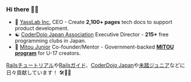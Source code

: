 ### Hi there 👋😆

- :japan: [YassLab Inc.](https://yasslab.jp/) CEO - Create **2,100+ pages** tech docs to support product development.
- :yin_yang: [CoderDojo Japan Association](https://coderdojo.jp/) Executive Director - **215+** free programming clubs in Japan.
- :mount_fuji: [Mitou Junior](https://jr.mitou.org/english) Co-founder/Mentor - Government-backed **[MITOU program](https://www.ipa.go.jp/english/about/about_2_3.html)** for U-17 creators.

[Railsチュートリアル](https://railstutorial.jp/)や[Railsガイド](https://railsguides.jp/)、[CoderDojo Japan](https://coderdojo.jp/)や[未踏ジュニア](https://jr.mitou.org/)などに日々貢献しています！ 🛠💨✨

